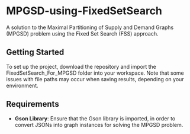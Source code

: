 # MPGSD-using-FixedSetSearch
A solution to the Maximal Partitioning of Supply and Demand Graphs (MPGSD) problem using the Fixed Set Search (FSS) approach.

## Getting Started
To set up the project, download the repository and import the FixedSetSearch_For_MPGSD folder into your workspace. Note that some issues with file paths may occur when saving results, depending on your environment.

## Requirements

- **Gson Library**: Ensure that the Gson library is imported, in order to convert JSONs into graph instances for solving the MPGSD problem.

